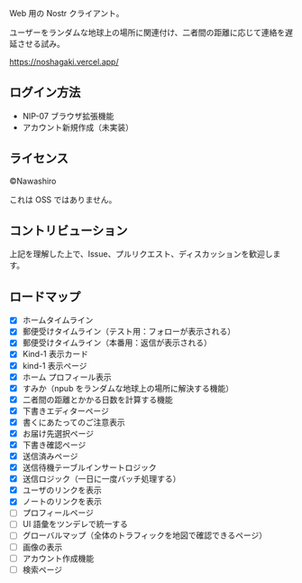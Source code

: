Web 用の Nostr クライアント。

ユーザーをランダムな地球上の場所に関連付け、二者間の距離に応じて連絡を遅延させる試み。

https://noshagaki.vercel.app/

## ログイン方法

- NIP-07 ブラウザ拡張機能
- アカウント新規作成（未実装）

## ライセンス

©Nawashiro

これは OSS ではありません。

## コントリビューション

上記を理解した上で、Issue、プルリクエスト、ディスカッションを歓迎します。

## ロードマップ

- [x] ホームタイムライン
- [x] 郵便受けタイムライン（テスト用：フォローが表示される）
- [x] 郵便受けタイムライン（本番用：返信が表示される）
- [x] Kind-1 表示カード
- [x] kind-1 表示ページ
- [x] ホーム プロフィール表示
- [x] すみか（npub をランダムな地球上の場所に解決する機能）
- [x] 二者間の距離とかかる日数を計算する機能
- [x] 下書きエディターページ
- [x] 書くにあたってのご注意表示
- [x] お届け先選択ページ
- [x] 下書き確認ページ
- [x] 送信済みページ
- [x] 送信待機テーブルインサートロジック
- [x] 送信ロジック（一日に一度バッチ処理する）
- [x] ユーザのリンクを表示
- [x] ノートのリンクを表示
- [ ] プロフィールページ
- [ ] UI 語彙をツンデレで統一する
- [ ] グローバルマップ（全体のトラフィックを地図で確認できるページ）
- [ ] 画像の表示
- [ ] アカウント作成機能
- [ ] 検索ページ

